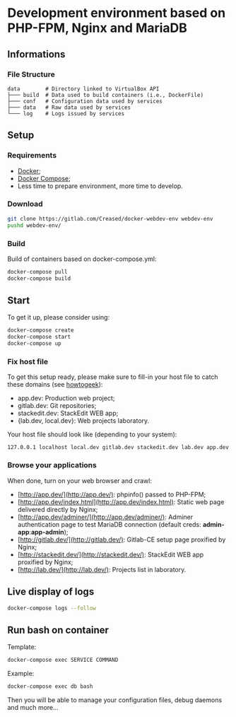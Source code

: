Development environment based on PHP-FPM, Nginx and MariaDB
===========================================================

## Informations ##

### File Structure ###

	data        # Directory linked to VirtualBox API
	├─── build  # Data used to build containers (i.e., DockerFile)
	├─── conf   # Configuration data used by services
	├─── data   # Raw data used by services
	└─── log    # Logs issued by services

## Setup ##

### Requirements ###

- [Docker](https://docs.docker.com/engine/installation/);
- [Docker Compose](https://docs.docker.com/compose/install/);
- Less time to prepare environment, more time to develop.

### Download ###

```bash
git clone https://gitlab.com/Creased/docker-webdev-env webdev-env
pushd webdev-env/
```

### Build ###

Build of containers based on docker-compose.yml:

```bash
docker-compose pull
docker-compose build
```

## Start ##

To get it up, please consider using:

```bash
docker-compose create
docker-compose start
docker-compose up
```

### Fix host file ###

To get this setup ready, please make sure to fill-in your host file to catch these domains (see [howtogeek](http://www.howtogeek.com/howto/27350/beginner-geek-how-to-edit-your-hosts-file/)):

 - app.dev: Production web project;
 - gitlab.dev: Git repositories;
 - stackedit.dev: StackEdit WEB app;
 - {lab.dev, local.dev}: Web projects laboratory.

Your host file should look like (depending to your system):

```
127.0.0.1 localhost local.dev gitlab.dev stackedit.dev lab.dev app.dev
```

### Browse your applications ###

When done, turn on your web browser and crawl:

 - [http://app.dev/](http://app.dev/): phpinfo() passed to PHP-FPM;
 - [http://app.dev/index.html](http://app.dev/index.html): Static web page delivered directly by Nginx;
 - [http://app.dev/adminer/](http://app.dev/adminer/): Adminer authentication page to test MariaDB connection (default creds: **admin-app**:**app-admin**);
 - [http://gitlab.dev/](http://gitlab.dev/): Gitlab-CE setup page proxified by Nginx;
 - [http://stackedit.dev/](http://stackedit.dev/): StackEdit WEB app proxified by Nginx;
 - [http://lab.dev/](http://lab.dev/): Projects list in laboratory.

## Live display of logs ##

```bash
docker-compose logs --follow
```

## Run bash on container ##

Template:

```bash
docker-compose exec SERVICE COMMAND
```

Example:

```bash
docker-compose exec db bash
```

Then you will be able to manage your configuration files, debug daemons and much more...

